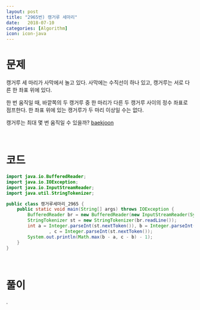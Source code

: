 ```yaml
---
layout: post
title: "2965번) 캥거루 세마리"
date:   2018-07-10
categories: [Algorithm]
icon: icon-java
---
```


# 문제
캥거루 세 마리가 사막에서 놀고 있다. 사막에는 수직선이 하나 있고, 캥거루는 서로 다른 한 좌표 위에 있다.

한 번 움직일 때, 바깥쪽의 두 캥거루 중 한 마리가 다른 두 캥거루 사이의 정수 좌표로 점프한다. 한 좌표 위에 있는 캥거루가 두 마리 이상일 수는 없다.

캥거루는 최대 몇 번 움직일 수 있을까? [baekjoon](https://www.acmicpc.net/problem/2965)

<br>

# 코드
```java
import java.io.BufferedReader;
import java.io.IOException;
import java.io.InputStreamReader;
import java.util.StringTokenizer;

public class 캥거루세마리_2965 {
    public static void main(String[] args) throws IOException {
        BufferedReader br = new BufferedReader(new InputStreamReader(System.in));
        StringTokenizer st = new StringTokenizer(br.readLine());
        int a = Integer.parseInt(st.nextToken()), b = Integer.parseInt(st.nextToken())
                , c = Integer.parseInt(st.nextToken());
        System.out.println(Math.max(b - a, c - b) - 1);
    }
}
```

<br>

# 풀이
.
